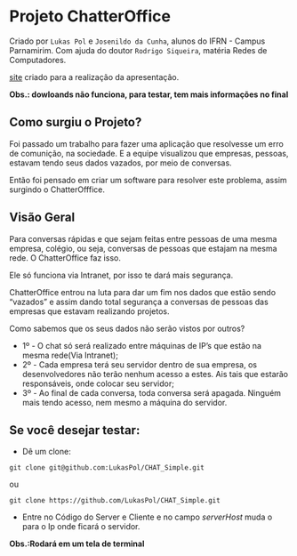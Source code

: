 # Projeto ChatterOffice 

Criado por `Lukas Pol` e `Josenildo da Cunha`, alunos do IFRN - Campus Parnamirim. 
Com ajuda do doutor `Rodrigo Siqueira`, matéria Redes de Computadores.

[site](https://sites.google.com/escolar.ifrn.edu.br/chatteroffice) criado para a realização da apresentação.

**Obs.: dowloands não funciona, para testar, tem mais informações no final**

## Como surgiu o Projeto?

Foi passado um trabalho para fazer uma aplicação que resolvesse um erro de comunição, na sociedade.
E a equipe visualizou que empresas, pessoas, estavam tendo seus dados vazados, por meio de conversas. 

Então foi pensado em criar um software para resolver este problema, assim surgindo o ChatterOfffice.

## Visão Geral

Para conversas rápidas e que sejam feitas entre pessoas de uma mesma empresa, colégio, ou seja, conversas de pessoas que estajam na mesma rede. O ChatterOffice faz isso.

Ele só funciona via Intranet, por isso te dará mais segurança.

ChatterOffice entrou na luta para dar um fim nos dados que estão sendo “vazados” e assim dando total segurança a conversas de pessoas das empresas que estavam realizando projetos.

Como sabemos que os seus dados não serão vistos por outros?

* 1º - O chat só será realizado entre máquinas de IP’s que estão na mesma rede(Via Intranet);
* 2º - Cada empresa terá seu servidor dentro de sua empresa, os desenvolvedores não terão nenhum acesso a estes. Ais tais que estarão responsáveis, onde colocar seu servidor;
* 3º - Ao final de cada conversa, toda conversa será apagada. Ninguém mais tendo acesso, nem mesmo a máquina do servidor.

## Se você desejar testar:

  - Dê um clone:
  ```
  git clone git@github.com:LukasPol/CHAT_Simple.git
   ``` 
  ou
   ``` 
  git clone https://github.com/LukasPol/CHAT_Simple.git
  ```      
  
  - Entre no Código do Server e Cliente e no campo *serverHost* muda o para o Ip onde ficará o servidor.
  
  
  **Obs.:Rodará em um tela de terminal**
